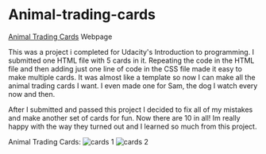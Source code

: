 # Animal-trading-cards

[Animal Trading Cards](https://briansegs.github.io/Animal-trading-cards/) Webpage

This was a project i completed for Udacity's Introduction to programming. I submitted one HTML file with 5 cards in it. Repeating the code in the HTML file and then adding just one line of code in the CSS file made it easy to make multiple cards. It was almost like a template so now I can make all the animal trading cards I want. I even made one for Sam, the dog I watch every now and then.

After I submitted and passed this project I decided to fix all of my mistakes and make another set of cards for fun. Now there are 10 in all! Im really happy with the way they turned out and I learned so much from this project.

Animal Trading Cards: 
![cards 1](https://briansegs.github.io/HTML-and-CSS-notes/cards.JPG)
![cards 2](https://briansegs.github.io/HTML-and-CSS-notes/cards2.JPG)

